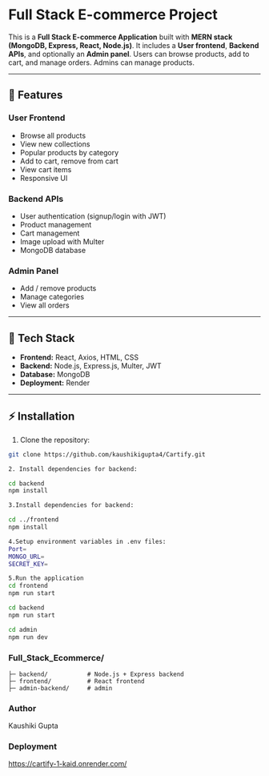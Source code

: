 # Full Stack E-commerce Project

This is a **Full Stack E-commerce Application** built with **MERN stack (MongoDB, Express, React, Node.js)**. It includes a **User frontend**, **Backend APIs**, and optionally an **Admin panel**. Users can browse products, add to cart, and manage orders. Admins can manage products.

---

## 📌 Features

### User Frontend
- Browse all products
- View new collections
- Popular products by category
- Add to cart, remove from cart
- View cart items
- Responsive UI

### Backend APIs
- User authentication (signup/login with JWT)
- Product management
- Cart management
- Image upload with Multer
- MongoDB database

### Admin Panel 
- Add / remove products
- Manage categories
- View all orders 

---

## 🚀 Tech Stack

- **Frontend:** React, Axios, HTML, CSS
- **Backend:** Node.js, Express.js, Multer, JWT
- **Database:** MongoDB
- **Deployment:**  Render 

---

## ⚡ Installation

1. Clone the repository:

```bash
git clone https://github.com/kaushikigupta4/Cartify.git

2. Install dependencies for backend:

cd backend
npm install

3.Install dependencies for backend:

cd ../frontend
npm install

4.Setup environment variables in .env files:
Port=
MONGO_URL=
SECRET_KEY=

5.Run the application
cd frontend
npm run start

cd backend
npm run start

cd admin
npm run dev

```
### Full_Stack_Ecommerce/
```
├─ backend/           # Node.js + Express backend
├─ frontend/          # React frontend
├─ admin-backend/     # admin
```
### Author
Kaushiki Gupta

### Deployment
https://cartify-1-kaid.onrender.com/











